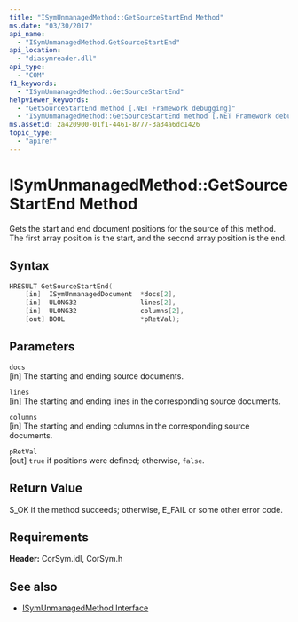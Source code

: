 ```yaml
---
title: "ISymUnmanagedMethod::GetSourceStartEnd Method"
ms.date: "03/30/2017"
api_name: 
  - "ISymUnmanagedMethod.GetSourceStartEnd"
api_location: 
  - "diasymreader.dll"
api_type: 
  - "COM"
f1_keywords: 
  - "ISymUnmanagedMethod::GetSourceStartEnd"
helpviewer_keywords: 
  - "GetSourceStartEnd method [.NET Framework debugging]"
  - "ISymUnmanagedMethod::GetSourceStartEnd method [.NET Framework debugging]"
ms.assetid: 2a420900-01f1-4461-8777-3a34a6dc1426
topic_type: 
  - "apiref"
---
```

# ISymUnmanagedMethod::GetSourceStartEnd Method
Gets the start and end document positions for the source of this method. The first array position is the start, and the second array position is the end.  
  
## Syntax  
  
```cpp  
HRESULT GetSourceStartEnd(  
    [in]  ISymUnmanagedDocument  *docs[2],  
    [in]  ULONG32                lines[2],  
    [in]  ULONG32                columns[2],  
    [out] BOOL                   *pRetVal);  
```  
  
## Parameters  
 `docs`  
 [in] The starting and ending source documents.  
  
 `lines`  
 [in] The starting and ending lines in the corresponding source documents.  
  
 `columns`  
 [in] The starting and ending columns in the corresponding source documents.  
  
 `pRetVal`  
 [out] `true` if positions were defined; otherwise, `false`.  
  
## Return Value  
 S_OK if the method succeeds; otherwise, E_FAIL or some other error code.  
  
## Requirements  
 **Header:** CorSym.idl, CorSym.h  
  
## See also

- [ISymUnmanagedMethod Interface](isymunmanagedmethod-interface.md)
